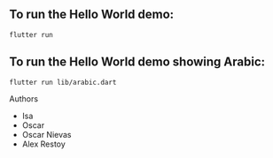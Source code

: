 ## To run the Hello World demo:
```
flutter run
```
## To run the Hello World demo showing Arabic:
```
flutter run lib/arabic.dart
```

Authors

- Isa
- Oscar
- Oscar Nievas
- Alex Restoy

